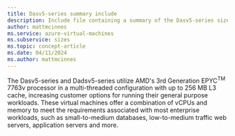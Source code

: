 ```yaml
---
title: Dasv5-series summary include
description: Include file containing a summary of the Dasv5-series size family.
author: mattmcinnes
ms.service: azure-virtual-machines
ms.subservice: sizes
ms.topic: concept-article
ms.date: 04/11/2024
ms.author: mattmcinnes
---
```


The Dasv5-series and Dadsv5-series utilize AMD's 3rd Generation EPYC<sup>TM</sup> 7763v processor in a multi-threaded configuration with up to 256 MB L3 cache, increasing customer options for running their general purpose workloads. These virtual machines offer a combination of vCPUs and memory to meet the requirements associated with most enterprise workloads, such as small-to-medium databases, low-to-medium traffic web servers, application servers and more.